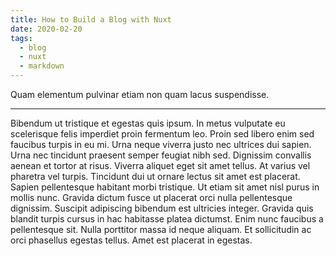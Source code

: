 ```yaml
---
title: How to Build a Blog with Nuxt
date: 2020-02-20
tags:
  - blog
  - nuxt
  - markdown
---
```


Quam elementum pulvinar etiam non quam lacus suspendisse.

---

Bibendum ut tristique et egestas quis ipsum. In metus vulputate eu scelerisque felis imperdiet proin fermentum leo. Proin sed libero enim sed faucibus turpis in eu mi. Urna neque viverra justo nec ultrices dui sapien. Urna nec tincidunt praesent semper feugiat nibh sed. Dignissim convallis aenean et tortor at risus. Viverra aliquet eget sit amet tellus. At varius vel pharetra vel turpis. Tincidunt dui ut ornare lectus sit amet est placerat. Sapien pellentesque habitant morbi tristique. Ut etiam sit amet nisl purus in mollis nunc. Gravida dictum fusce ut placerat orci nulla pellentesque dignissim. Suscipit adipiscing bibendum est ultricies integer. Gravida quis blandit turpis cursus in hac habitasse platea dictumst. Enim nunc faucibus a pellentesque sit. Nulla porttitor massa id neque aliquam. Et sollicitudin ac orci phasellus egestas tellus. Amet est placerat in egestas.
